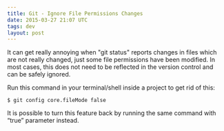 ```yaml
---
title: Git - Ignore File Permissions Changes
date: 2015-03-27 21:07 UTC
tags: dev
layout: post
---
```


It can get really annoying when "git status" reports changes in files which are not really changed, just some file permissions have been modified. In most cases, this does not need to be reflected in the version control and can be safely ignored.

Run this command in your terminal/shell inside a project to get rid of this:

```
$ git config core.fileMode false
```

It is possible to turn this feature back by running the same command with “true” parameter instead.


